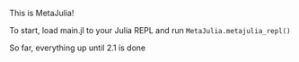 This is MetaJulia!

To start, load main.jl to your Julia REPL and run
`MetaJulia.metajulia_repl()`

So far, everything up until 2.1 is done
